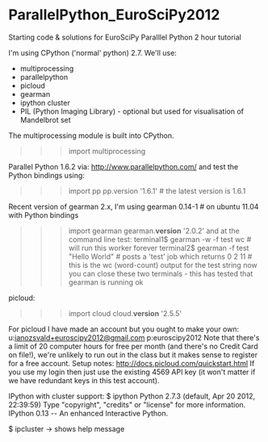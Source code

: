 ParallelPython_EuroSciPy2012
============================

Starting code &amp; solutions for EuroSciPy Paralllel Python 2 hour tutorial

I'm using CPython ('normal' python) 2.7. We'll use:
* multiprocessing
* parallelpython
* picloud
* gearman
* ipython cluster
* PIL (Python Imaging Library) - optional but used for visualisation of Mandelbrot set

The multiprocessing module is built into CPython.
>>> import multiprocessing

Parallel Python 1.6.2 via:
http://www.parallelpython.com/
and test the Python bindings using:
>>> import pp
>>> pp.version
'1.6.1' # the latest version is 1.6.1

Recent version of gearman 2.x, I'm using
gearman 0.14-1 # on ubuntu 11.04
with Python bindings
>>> import gearman
>>> gearman.__version__
'2.0.2'
and at the command line test:
terminal1$ gearman -w -f test wc # will run this worker forever
terminal2$ gearman -f test "Hello World" # posts a 'test' job which returns
      0       2      11 # this is the wc (word-count) output for the test string
now you can close these two terminals - this has tested that gearman is running ok




picloud:
>>> import cloud
>>> cloud.__version__
>>> '2.5.5'

For picloud I have made an account but you ought to make your own:
u:ianozsvald+euroscipy2012@gmail.com
p:euroscipy2012
Note that there's a limit of 20 computer hours for free per month (and there's no Credit Card on file!), we're unlikely to run out in the class but it makes sense to register for a free account. Setup notes:
http://docs.picloud.com/quickstart.html
If you use my login then just use the existing 4569 API key (it won't matter if we have redundant keys in this test account).

IPython with cluster support:
$ ipython
Python 2.7.3 (default, Apr 20 2012, 22:39:59) 
Type "copyright", "credits" or "license" for more information.
IPython 0.13 -- An enhanced Interactive Python.

$ ipcluster
-> shows help message
